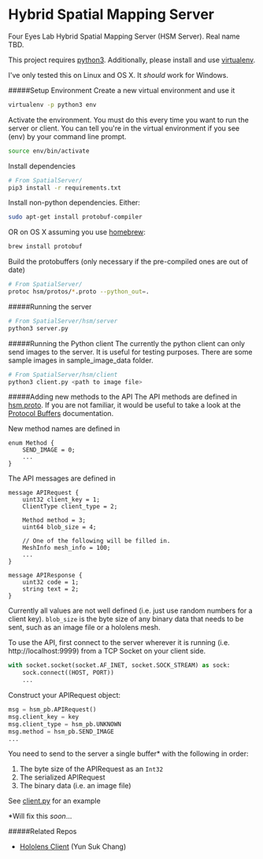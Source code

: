 # Hybrid Spatial Mapping Server
Four Eyes Lab Hybrid Spatial Mapping Server (HSM Server). Real name TBD.

This project requires [python3](https://www.python.org/downloads/).
Additionally, please install and use [virtualenv](https://virtualenv.pypa.io/en/stable/).

I've only tested this on Linux and OS X. It *should* work for Windows.



#####Setup Environment
Create a new virtual environment and use it
```bash
virtualenv -p python3 env
```

Activate the environment. You must do this every time you want to run the server or client. You can tell you're in the virtual environment if you see (env) by your command line prompt.
```bash
source env/bin/activate
```

Install dependencies
```bash
# From SpatialServer/
pip3 install -r requirements.txt
```

Install non-python dependencies. Either:
```bash
sudo apt-get install protobuf-compiler
```
OR on OS X assuming you use [homebrew](https://brew.sh/):
```bash
brew install protobuf
```

Build the protobuffers (only necessary if the pre-compiled ones are out of date)
```bash
# From SpatialServer/
protoc hsm/protos/*.proto --python_out=.
```

#####Running the server
```bash
# From SpatialServer/hsm/server
python3 server.py
```

#####Running the Python client
The currently the python client can only send images to the server. It is useful for testing purposes. There are some sample images in sample_image_data folder.
```bash
# From SpatialServer/hsm/client
python3 client.py <path to image file>
```

#####Adding new methods to the API
The API methods are defined in [hsm.proto](hsm/protos/hsm.proto). If you are not familiar, it would be useful to take a look at the [Protocol Buffers](https://developers.google.com/protocol-buffers/docs/pythontutorial) documentation.

New method names are defined in
```
enum Method {
    SEND_IMAGE = 0;
    ...
}
```

The API messages are defined in
```
message APIRequest {
    uint32 client_key = 1;
    ClientType client_type = 2;

    Method method = 3;
    uint64 blob_size = 4;

    // One of the following will be filled in.
    MeshInfo mesh_info = 100;
    ...
}

message APIResponse {
    uint32 code = 1;
    string text = 2;
}
```
Currently all values are not well defined (i.e. just use random numbers for a client key). ```blob_size``` is the byte size of any binary data that needs to be sent, such as an image file or a hololens mesh.

To use the API, first connect to the server wherever it is running (i.e. http://localhost:9999) from a TCP Socket on your client side.
```python
with socket.socket(socket.AF_INET, socket.SOCK_STREAM) as sock:
    sock.connect((HOST, PORT))
    ...
```

Construct your APIRequest object:
```python
msg = hsm_pb.APIRequest()
msg.client_key = key
msg.client_type = hsm_pb.UNKNOWN
msg.method = hsm_pb.SEND_IMAGE
...
```

You need to send to the server a single buffer* with the following in order:
1. The byte size of the APIRequest as an ```Int32```
2. The serialized APIRequest
3. The binary data (i.e. an image file)

See [client.py](hsm/client/client.py) for an example

\*Will fix this *soon*...

#####Related Repos
- [Hololens Client](https://github.ucsb.edu/ychang/HoloModeler) (Yun Suk Chang)
